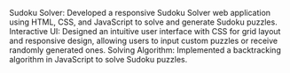 Sudoku Solver: Developed a responsive Sudoku Solver web application using HTML, CSS, and JavaScript to solve and generate Sudoku puzzles.
Interactive UI: Designed an intuitive user interface with CSS for grid layout and responsive design, allowing users to input custom puzzles or receive randomly generated ones.
Solving Algorithm: Implemented a backtracking algorithm in JavaScript to solve Sudoku puzzles.
